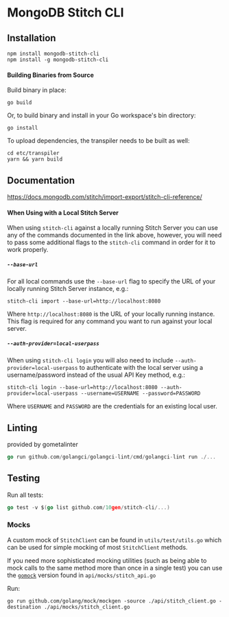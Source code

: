 # MongoDB Stitch CLI

## Installation

```
npm install mongodb-stitch-cli
npm install -g mongodb-stitch-cli
```

#### Building Binaries from Source
Build binary in place:
```
go build
```
Or, to build binary and install in your Go workspace's bin directory:
```
go install
```

To upload dependencies, the transpiler needs to be built as well:
```
cd etc/transpiler
yarn && yarn build
```

## Documentation

https://docs.mongodb.com/stitch/import-export/stitch-cli-reference/

#### When Using with a Local Stitch Server
When using `stitch-cli` against a locally running Stitch Server you can use any of the commands documented in the link above, however, you will need to pass some additional flags to the `stitch-cli` command in order for it to work properly.

##### `--base-url`
For all local commands use the `--base-url` flag to specify the URL of your locally running Stitch Server instance, e.g.:
```
stitch-cli import --base-url=http://localhost:8080
```

Where `http://localhost:8080` is the URL of your locally running instance. This flag is required for any command you want to run against your local server.

##### `--auth-provider=local-userpass`
When using `stitch-cli login` you will also need to include `--auth-provider=local-userpass` to authenticate with the local server using a username/password instead of the usual API Key method, e.g.:
```
stitch-cli login --base-url=http://localhost:8080 --auth-provider=local-userpass --username=USERNAME --password=PASSWORD
```

Where `USERNAME` and `PASSWORD` are the credentials for an existing local user.

## Linting

provided by gometalinter

```go
go run github.com/golangci/golangci-lint/cmd/golangci-lint run ./...
```

## Testing

Run all tests:

```go
go test -v $(go list github.com/10gen/stitch-cli/...)
```


### Mocks

A custom mock of `StitchClient` can be found in `utils/test/utils.go` which can be used for simple mocking of most `StitchClient` methods.

If you need more sophisticated mocking utilities (such as being able to mock calls to the same method more than once in a single test) you can use the [`gomock`](https://github.com/golang/mock) version found in `api/mocks/stitch_api.go`

Run:

```
go run github.com/golang/mock/mockgen -source ./api/stitch_client.go -destination ./api/mocks/stitch_client.go
```
